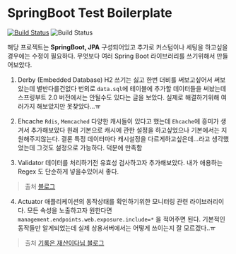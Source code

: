 # SpringBoot Test Boilerplate
[![Build Status](https://travis-ci.org/Joon-S/springboot-test-boilerplate.svg?branch=master)](https://travis-ci.org/Joon-S/springboot-test-boilerplate)
![Build Status](https://img.shields.io/github/license/Joon-S/springboot-test-boilerplate)

해당 프로젝트는 __SpringBoot, JPA__ 구성되어있고 추가로 커스텀이나 세팅을 하고싶을경우에는 수정이 필요하다.
무엇보다 여러 Spring Boot 라이브러리를 쓰기위해서 만들어보았다.

1. Derby (Embedded Database)
H2 쓰기는 싫고 한번 더비를 써보고싶어서 써보았는데 별반다를건없다 번외로 `data.sql`에 테이블에 추가할 데이터들을 써놨는데
스프링부트 2.0 버전에서는 안될수도 있다는 글을 보았다. 실제로 해결하기위해 여러가지 해보았지만 못찾았다...ㅠ

2. Ehcache
`Rdis`, `Memcached` 다양한 캐시들이 있다고 했는데 `Ehcache`에 흥미가 생겨서 추가해보았다 원래 기본으로 캐시에 관한 설정을
하고싶었으나 기본에서는 지원해주지않는다. 결론 특정 데이터마다 캐시설정을 다르게하고싶은데...라고 생각했었는데 그것도 설정으로 가능하다.
덕분에 만족함

3. Validator
데이터를 처리하기전 유효성 검사하고자 추가해보았다. 내가 애용하는 Regex 도 단순하게 넣을수있어서 좋다.
> 출처 [블로그](https://engkimbs.tistory.com/728)

4. Actuator
애플리케이션의 동작상태를 확인하기위한 모니터링 관련 라이브러리이다.
모든 속성을 노출하고자 원한다면 `management.endpoints.web.exposure.include=*` 을 적어주면 된다. 기본적인 동작들만 알게되었는데
실제 상용서버에서는 어떻게 쓰이는지 잘 모르겠다..ㅠ
> 출처 [기록은 재산이다님 블로그](https://supawer0728.github.io/2018/05/12/spring-actuator/)
